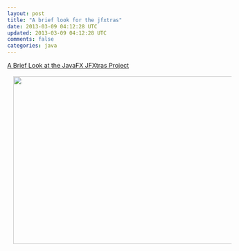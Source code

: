 ```yaml
---
layout: post
title: "A brief look for the jfxtras"
date: 2013-03-09 04:12:28 UTC
updated: 2013-03-09 04:12:28 UTC
comments: false
categories: java
---
```


<div dir="ltr"><a href="http://feedproxy.google.com/~r/JamesWeaversJavafxBlog/~3/MmAwd91IVc4/a-brief-look-at-the-javafx-jfxtras-project.html">A Brief Look at the JavaFX JFXtras Project</a><br /></div><div dir="ltr"><br /></div><div class="separator" style="clear: both; text-align: center;"><a href="http://learnjavafx.typepad.com/.a/6a00e54f133d698834017ee6780ae4970d-pi" imageanchor="1" style="margin-left: 1em; margin-right: 1em;"><img border="0" height="388" src="http://learnjavafx.typepad.com/.a/6a00e54f133d698834017ee6780ae4970d-pi" width="640" /></a></div><div dir="ltr"><br /></div>
